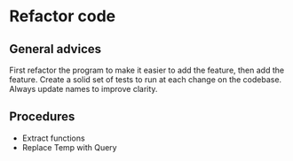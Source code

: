 # Refactor code

## General advices

First refactor the program to make it easier to add the feature, then add the feature.
Create a solid set of tests to run at each change on the codebase.
Always update names to improve clarity.

## Procedures

- Extract functions
- Replace Temp with Query
